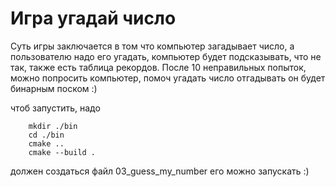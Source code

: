 # Игра угадай число
Суть игры заключается в том что компьютер загадывает число, а пользователю надо его угадать, компьютер будет подсказывать, что не так, также есть таблица рекордов. После 10 неправильных попыток, можно попросить компьютер, помоч угадать число отгадывать он будет бинарным поском :)

чтоб запустить, надо
```
    mkdir ./bin
    cd ./bin
    cmake ..
    cmake --build .
```       
должен создаться файл 03_guess_my_number его можно запускать :)
